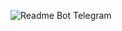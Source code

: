 ![Readme Bot Telegram](https://github.com/user-attachments/assets/66e4f53c-e8fe-4a23-b97c-05f76ff75c27)
